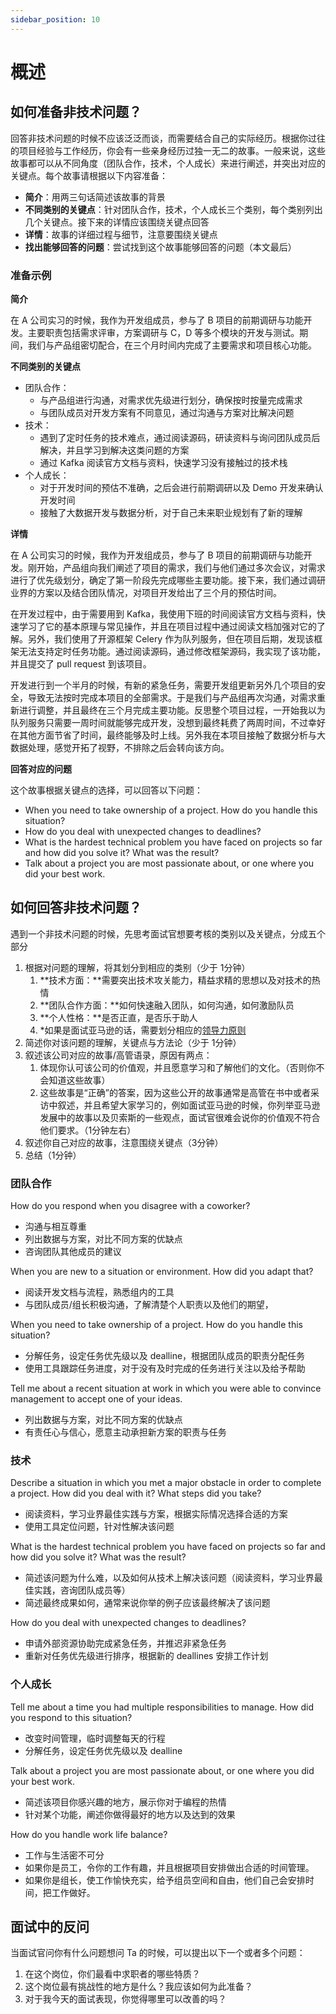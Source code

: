 ```yaml
---
sidebar_position: 10
---
```


# 概述

## 如何准备非技术问题？

回答非技术问题的时候不应该泛泛而谈，而需要结合自己的实际经历。根据你过往的项目经验与工作经历，你会有一些亲身经历过独一无二的故事。一般来说，这些故事都可以从不同角度（团队合作，技术，个人成长）来进行阐述，并突出对应的关键点。每个故事请根据以下内容准备：

- **简介**：用两三句话简述该故事的背景
- **不同类别的关键点**：针对团队合作，技术，个人成长三个类别，每个类别列出几个关键点。接下来的详情应该围绕关键点回答
- **详情**：故事的详细过程与细节，注意要围绕关键点
- **找出能够回答的问题**：尝试找到这个故事能够回答的问题（本文最后）

### 准备示例

**简介**

在 A 公司实习的时候，我作为开发组成员，参与了 B 项目的前期调研与功能开发。主要职责包括需求评审，方案调研与 C，D 等多个模块的开发与测试。期间，我们与产品组密切配合，在三个月时间内完成了主要需求和项目核心功能。

**不同类别的关键点**
- 团队合作：
    - 与产品组进行沟通，对需求优先级进行划分，确保按时按量完成需求
    - 与团队成员对开发方案有不同意见，通过沟通与方案对比解决问题
- 技术：
    - 遇到了定时任务的技术难点，通过阅读源码，研读资料与询问团队成员后解决，并且学习到解决这类问题的方案
    - 通过 Kafka 阅读官方文档与资料，快速学习没有接触过的技术栈
- 个人成长：
    - 对于开发时间的预估不准确，之后会进行前期调研以及 Demo 开发来确认开发时间
    - 接触了大数据开发与数据分析，对于自己未来职业规划有了新的理解

**详情**

在 A 公司实习的时候，我作为开发组成员，参与了 B 项目的前期调研与功能开发。刚开始，产品组向我们阐述了项目的需求，我们与他们通过多次会议，对需求进行了优先级划分，确定了第一阶段先完成哪些主要功能。接下来，我们通过调研业界的方案以及结合团队情况，对项目开发给出了三个月的预估时间。

在开发过程中，由于需要用到 Kafka，我使用下班的时间阅读官方文档与资料，快速学习了它的基本原理与常见操作，并且在项目过程中通过阅读文档加强对它的了解。另外，我们使用了开源框架 Celery 作为队列服务，但在项目后期，发现该框架无法支持定时任务功能。通过阅读源码，通过修改框架源码，我实现了该功能，并且提交了 pull request 到该项目。

开发进行到一个半月的时候，有新的紧急任务，需要开发组更新另外几个项目的安全，导致无法按时完成本项目的全部需求。于是我们与产品组再次沟通，对需求重新进行调整，并且最终在三个月完成主要功能。反思整个项目过程，一开始我以为队列服务只需要一周时间就能够完成开发，没想到最终耗费了两周时间，不过幸好在其他方面节省了时间，最终能够及时上线。另外我在本项目接触了数据分析与大数据处理，感觉开拓了视野，不排除之后会转向该方向。

**回答对应的问题**

这个故事根据关键点的选择，可以回答以下问题：

- When you need to take ownership of a project. How do you handle this situation?
- How do you deal with unexpected changes to deadlines?
- What is the hardest technical problem you have faced on projects so far and how did you solve it? What was the result?
- Talk about a project you are most passionate about, or one where you did your best work.

## 如何回答非技术问题？
遇到一个非技术问题的时候，先思考面试官想要考核的类别以及关键点，分成五个部分

1. 根据对问题的理解，将其划分到相应的类别（少于 1分钟）
    1. **技术方面：**需要突出技术攻关能力，精益求精的思想以及对技术的热情
    2. **团队合作方面：**如何快速融入团队，如何沟通，如何激励队员
    3. **个人性格：**是否正直，是否乐于助人
    4. *如果是面试亚马逊的话，需要划分相应的[领导力原则](https://www.amazon.jobs/zh/principles)
2. 简述你对该问题的理解，关键点与方法论（少于 1分钟）
3. 叙述该公司对应的故事/高管语录，原因有两点：
    1. 体现你认可该公司的价值观，并且愿意学习和了解他们的文化。（否则你不会知道这些故事）
    2. 这些故事是“正确”的答案，因为这些公开的故事通常是高管在书中或者采访中叙述，并且希望大家学习的，例如面试亚马逊的时候，你列举亚马逊发展中的故事以及贝索斯的一些观点，面试官很难会说你的价值观不符合他们要求。（1分钟左右）
4. 叙述你自己对应的故事，注意围绕关键点（3分钟）
5. 总结（1分钟）

### 团队合作

How do you respond when you disagree with a coworker?
- 沟通与相互尊重
- 列出数据与方案，对比不同方案的优缺点
- 咨询团队其他成员的建议

When you are new to a situation or environment. How did you adapt that?
- 阅读开发文档与流程，熟悉组内的工具
- 与团队成员/组长积极沟通，了解清楚个人职责以及他们的期望，

When you need to take ownership of a project. How do you handle this situation?
- 分解任务，设定任务优先级以及 dealline，根据团队成员的职责分配任务
- 使用工具跟踪任务进度，对于没有及时完成的任务进行关注以及给予帮助

Tell me about a recent situation at work in which you were able to convince management to accept one of your ideas.
- 列出数据与方案，对比不同方案的优缺点
- 有责任心与信心，愿意主动承担新方案的职责与任务 

### 技术

Describe a situation in which you met a major obstacle in order to complete a project. How did you deal with it? What steps did you take?
- 阅读资料，学习业界最佳实践与方案，根据实际情况选择合适的方案
- 使用工具定位问题，针对性解决该问题

What is the hardest technical problem you have faced on projects so far and how did you solve it? What was the result?
- 简述该问题为什么难，以及如何从技术上解决该问题（阅读资料，学习业界最佳实践，咨询团队成员等）
- 简述最终成果如何，通常来说你举的例子应该最终解决了该问题

How do you deal with unexpected changes to deadlines?
- 申请外部资源协助完成紧急任务，并推迟非紧急任务
- 重新对任务优先级进行排序，根据新的 deallines 安排工作计划

### 个人成长

Tell me about a time you had multiple responsibilities to manage. How did you respond to this situation?
- 改变时间管理，临时调整每天的行程
- 分解任务，设定任务优先级以及 dealline

Talk about a project you are most passionate about, or one where you did your best work.
- 简述该项目你感兴趣的地方，展示你对于编程的热情
- 针对某个功能，阐述你做得最好的地方以及达到的效果

How do you handle work life balance?
- 工作与生活密不可分
- 如果你是员工，令你的工作有趣，并且根据项目安排做出合适的时间管理。
- 如果你是组长，使工作愉快充实，给予组员空间和自由，他们自己会安排时间，把工作做好。

## 面试中的反问
当面试官问你有什么问题想问 Ta 的时候，可以提出以下一个或者多个问题：

1. 在这个岗位，你们最看中求职者的哪些特质？
2. 这个岗位最有挑战性的地方是什么？我应该如何为此准备？
3. 对于我今天的面试表现，你觉得哪里可以改善的吗？

